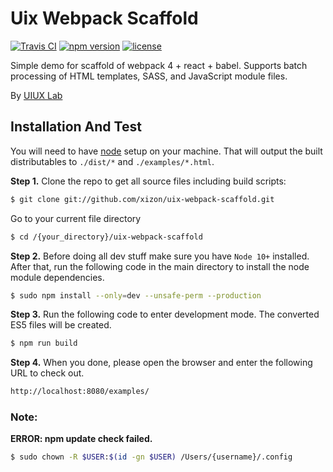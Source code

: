 # Uix Webpack Scaffold

[![Travis CI](https://api.travis-ci.org/xizon/uix-webpack-scaffold.svg?branch=master)](https://travis-ci.org/xizon/uix-webpack-scaffold/) 
[![npm version](https://d25lcipzij17d.cloudfront.net/badge.svg?id=js&type=6&v=1.0.3&x2=0)](https://www.npmjs.com/package/uix-webpack-scaffold)
[![license](https://img.shields.io/badge/license-MIT-brightgreen.svg)](LICENSE)


Simple demo for scaffold of webpack 4 + react + babel. Supports batch processing of HTML templates, SASS, and JavaScript module files.

By [UIUX Lab](https://uiux.cc)




## Installation And Test

You will need to have [node](https://nodejs.org/) setup on your machine. That will output the built distributables to `./dist/*` and `./examples/*.html`.


**Step 1.** Clone the repo to get all source files including build scripts: 

```sh
$ git clone git://github.com/xizon/uix-webpack-scaffold.git
```

Go to your current file directory

```sh
$ cd /{your_directory}/uix-webpack-scaffold
```


**Step 2.** Before doing all dev stuff make sure you have `Node 10+` installed. After that, run the following code in the main directory to install the node module dependencies.

```sh
$ sudo npm install --only=dev --unsafe-perm --production
```


**Step 3.** Run the following code to enter development mode. The converted ES5 files will be created.

```sh
$ npm run build
```

**Step 4.** When you done, please open the browser and enter the following URL to check out.

```sh
http://localhost:8080/examples/
```


### Note:
 
**ERROR: npm update check failed.**

```sh
$ sudo chown -R $USER:$(id -gn $USER) /Users/{username}/.config
```




